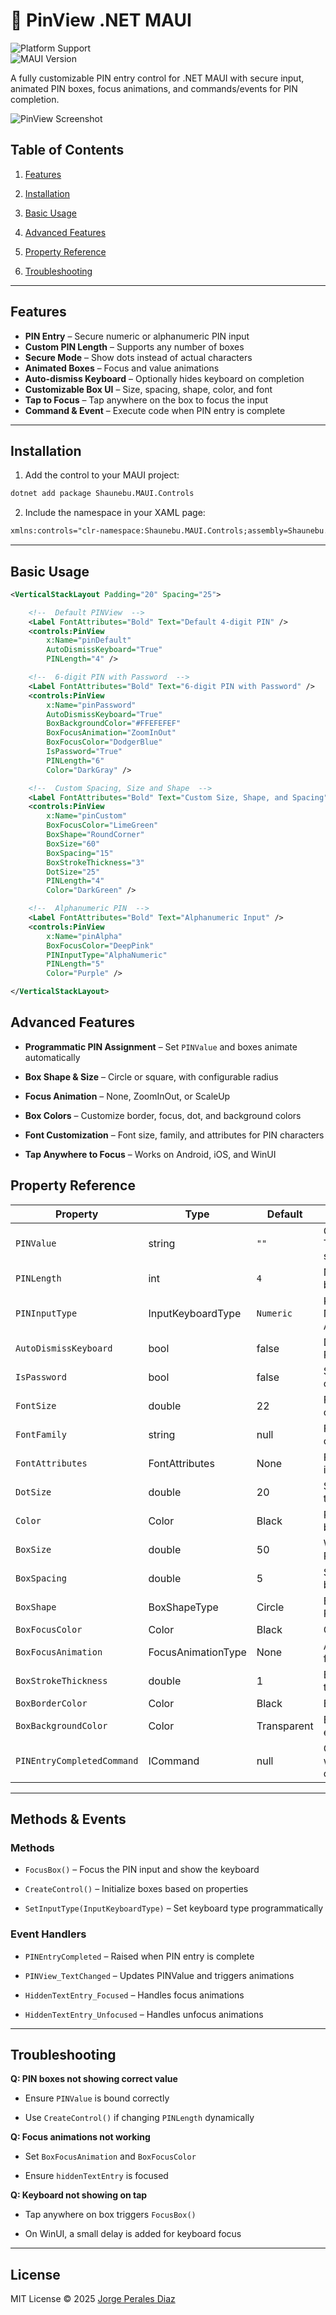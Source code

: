 ﻿🚀 PinView .NET MAUI
===============================

![Platform Support](https://img.shields.io/badge/Platforms-Android%20%7C%20iOS-lightgrey)  
![MAUI Version](https://img.shields.io/badge/.NET%20MAUI-%3E%3D9.0-blueviolet)

A fully customizable PIN entry control for .NET MAUI with secure input, animated PIN boxes, focus animations, and commands/events for PIN completion.

![PinView Screenshot](https://jpdblog.blob.core.windows.net/apps/PinView.png)

Table of Contents
-----------------

1.  [Features](#features)
    
2.  [Installation](#installation)
    
3.  [Basic Usage](#basic-usage)
    
4.  [Advanced Features](#advanced-features)
    
5.  [Property Reference](#property-reference)
    
6.  [Troubleshooting](#troubleshooting)
    

* * *

Features
--------

*   **PIN Entry** – Secure numeric or alphanumeric PIN input
*   **Custom PIN Length** – Supports any number of boxes
*   **Secure Mode** – Show dots instead of actual characters
*   **Animated Boxes** – Focus and value animations
*   **Auto-dismiss Keyboard** – Optionally hides keyboard on completion
*   **Customizable Box UI** – Size, spacing, shape, color, and font
*   **Tap to Focus** – Tap anywhere on the box to focus the input
*   **Command & Event** – Execute code when PIN entry is complete
    

* * *

Installation
------------

1.  Add the control to your MAUI project:
    
  ```bash
  dotnet add package Shaunebu.MAUI.Controls
  ```

2.  Include the namespace in your XAML page:
   ```xml
   xmlns:controls="clr-namespace:Shaunebu.MAUI.Controls;assembly=Shaunebu.MAUI.Controls"
   ```

* * *

Basic Usage
-----------

```xml
<VerticalStackLayout Padding="20" Spacing="25">

    <!--  Default PINView  -->
    <Label FontAttributes="Bold" Text="Default 4-digit PIN" />
    <controls:PinView
        x:Name="pinDefault"
        AutoDismissKeyboard="True"
        PINLength="4" />

    <!--  6-digit PIN with Password  -->
    <Label FontAttributes="Bold" Text="6-digit PIN with Password" />
    <controls:PinView
        x:Name="pinPassword"
        AutoDismissKeyboard="True"
        BoxBackgroundColor="#FFEFEFEF"
        BoxFocusAnimation="ZoomInOut"
        BoxFocusColor="DodgerBlue"
        IsPassword="True"
        PINLength="6"
        Color="DarkGray" />

    <!--  Custom Spacing, Size and Shape  -->
    <Label FontAttributes="Bold" Text="Custom Size, Shape, and Spacing" />
    <controls:PinView
        x:Name="pinCustom"
        BoxFocusColor="LimeGreen"
        BoxShape="RoundCorner"
        BoxSize="60"
        BoxSpacing="15"
        BoxStrokeThickness="3"
        DotSize="25"
        PINLength="4"
        Color="DarkGreen" />

    <!--  Alphanumeric PIN  -->
    <Label FontAttributes="Bold" Text="Alphanumeric Input" />
    <controls:PinView
        x:Name="pinAlpha"
        BoxFocusColor="DeepPink"
        PINInputType="AlphaNumeric"
        PINLength="5"
        Color="Purple" />

</VerticalStackLayout>
```


Advanced Features
-----------------

*   **Programmatic PIN Assignment** – Set `PINValue` and boxes animate automatically
    
*   **Box Shape & Size** – Circle or square, with configurable radius
    
*   **Focus Animation** – None, ZoomInOut, or ScaleUp
    
*   **Box Colors** – Customize border, focus, dot, and background colors
    
*   **Font Customization** – Font size, family, and attributes for PIN characters
    
*   **Tap Anywhere to Focus** – Works on Android, iOS, and WinUI



Property Reference
------------------

| Property | Type | Default | Description |
| --- | --- | --- | --- |
| `PINValue` | string | `""` | Current PIN value. Two-way binding supported |
| `PINLength` | int | `4` | Number of PIN boxes displayed |
| `PINInputType` | InputKeyboardType | `Numeric` | Keyboard type: Numeric or AlphaNumeric |
| `AutoDismissKeyboard` | bool | false | Dismiss keyboard on PIN completion |
| `IsPassword` | bool | false | Show dots instead of characters |
| `FontSize` | double | 22 | Font size of characters |
| `FontFamily` | string | null | Font family for PIN characters |
| `FontAttributes` | FontAttributes | None | Font attributes (bold, italic) |
| `DotSize` | double | 20 | Size of the dot inside the PIN box |
| `Color` | Color | Black | Primary color of border and dot |
| `BoxSize` | double | 50 | Width/height of each PIN box |
| `BoxSpacing` | double | 5 | Space between PIN boxes |
| `BoxShape` | BoxShapeType | Circle | Box shape: Circle or RoundCorner/Square |
| `BoxFocusColor` | Color | Black | Color of focused box |
| `BoxFocusAnimation` | FocusAnimationType | None | Animation type on focus |
| `BoxStrokeThickness` | double | 1 | Border thickness of the box |
| `BoxBorderColor` | Color | Black | Border color |
| `BoxBackgroundColor` | Color | Transparent | Background color of each box |
| `PINEntryCompletedCommand` | ICommand | null | Command executed when PIN entry completes |

* * *

Methods & Events
----------------

### Methods

*   `FocusBox()` – Focus the PIN input and show the keyboard
    
*   `CreateControl()` – Initialize boxes based on properties
    
*   `SetInputType(InputKeyboardType)` – Set keyboard type programmatically
    

### Event Handlers

*   `PINEntryCompleted` – Raised when PIN entry is complete
    
*   `PINView_TextChanged` – Updates PINValue and triggers animations
    
*   `HiddenTextEntry_Focused` – Handles focus animations
    
*   `HiddenTextEntry_Unfocused` – Handles unfocus animations
    

* * *

Troubleshooting
---------------

**Q: PIN boxes not showing correct value**
*   Ensure `PINValue` is bound correctly
    
*   Use `CreateControl()` if changing `PINLength` dynamically
    
**Q: Focus animations not working**
*   Set `BoxFocusAnimation` and `BoxFocusColor`
    
*   Ensure `hiddenTextEntry` is focused
    
**Q: Keyboard not showing on tap**
*   Tap anywhere on box triggers `FocusBox()`
    
*   On WinUI, a small delay is added for keyboard focus


* * *

License
-------

MIT License © 2025 [Jorge Perales Diaz](https://shaunebu.com/)